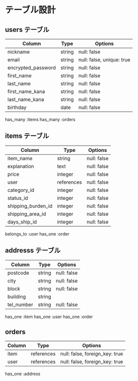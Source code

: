 # テーブル設計

## users テーブル

| Column             | Type   | Options                   |
| ------------------ | ------ | --------------------------|
| nickname           | string | null: false               |
| email              | string | null: false, unique: true |
| encrypted_password | string | null: false               |
| first_name         | string | null: false               |
| last_name          | string | null: false               |
| first_name_kana    | string | null: false               |
| last_name_kana     | string | null: false               |
| birthday           | date   | null: false               |

has_many :items
has_many :orders

## items テーブル

| Column             | Type       | Options     |
| ------------------ | ---------- | ----------- |
| item_name          | string     | null: false |
| explanation        | text       | null: false |
| price              | integer    | null: false |
| user               | references | null: false |
| category_id        | integer    | null: false |
| status_id          | integer    | null: false |
| shipping_burden_id | integer    | null: false |
| shipping_area_id   | integer    | null: false |
| days_ship_id       | integer    | null: false |

belongs_to :user
has_one :order

## addresss テーブル

| Column             | Type       | Options                        |
| ------------------ | ---------- | ------------------------------ |
| postcode           | string     | null: false                    |
| city               | string     | null: false                    |
| block              | string     | null: false                    |
| building           | string     |                                |
| tel_number         | string     | null: false                    |

has_one :item
has_one :user
has_one :order

## orders
| Column             | Type       | Options                        |
| ------------------ | ---------- | ------------------------------ |
| item               | references | null: false, foreign_key: true |
| user               | references | null: false, foreign_key: true |

has_one :address